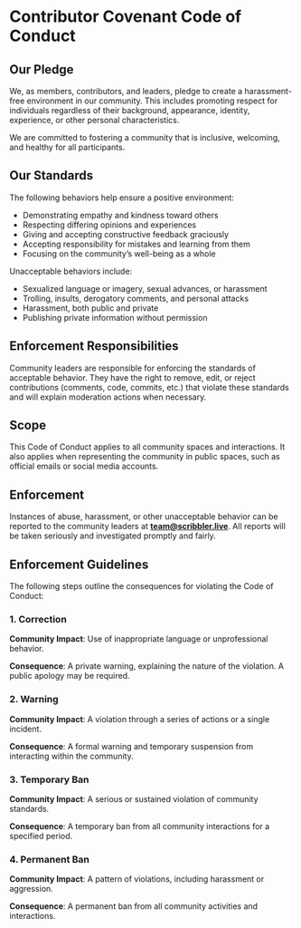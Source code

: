 
# Contributor Covenant Code of Conduct

## Our Pledge

We, as members, contributors, and leaders, pledge to create a harassment-free environment in our community. This includes promoting respect for individuals regardless of their background, appearance, identity, experience, or other personal characteristics.

We are committed to fostering a community that is inclusive, welcoming, and healthy for all participants.

## Our Standards

The following behaviors help ensure a
positive environment:

- Demonstrating empathy and kindness toward others
- Respecting differing opinions and experiences
- Giving and accepting constructive feedback graciously
- Accepting responsibility for mistakes and learning from them
- Focusing on the community’s well-being as a whole

Unacceptable behaviors include:

- Sexualized language or imagery, sexual advances, or harassment
- Trolling, insults, derogatory comments, and personal attacks
- Harassment, both public and private
- Publishing private information without permission


## Enforcement Responsibilities

Community leaders are responsible for
enforcing the standards of acceptable
behavior. They have the right to remove,
edit, or reject contributions (comments,
code, commits, etc.) that violate these
standards and will explain moderation
actions when necessary.

## Scope

This Code of Conduct applies to all
community spaces and interactions. It
also applies when representing the
community in public spaces, such as
official emails or social media
accounts.

## Enforcement

Instances of abuse, harassment, or other
unacceptable behavior can be reported to
the community leaders at
**team@scribbler.live**. All
reports will be taken seriously and
investigated promptly and fairly.

## Enforcement Guidelines

The following steps outline the
consequences for violating the Code of
Conduct:

### 1. Correction

**Community Impact**: Use of
inappropriate language or unprofessional
behavior.

**Consequence**: A private warning,
explaining the nature of the violation.
A public apology may be required.

### 2. Warning

**Community Impact**: A violation
through a series of actions or a single
incident.

**Consequence**: A formal warning and
temporary suspension from interacting
within the community.

### 3. Temporary Ban

**Community Impact**: A serious or
sustained violation of community
standards.

**Consequence**: A temporary ban from
all community interactions for a
specified period.

### 4. Permanent Ban

**Community Impact**: A pattern of
violations, including harassment or
aggression.

**Consequence**: A permanent ban from
all community activities and
interactions.


